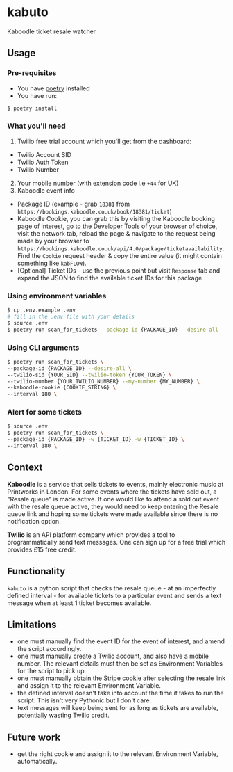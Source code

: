 # kabuto

Kaboodle ticket resale watcher

## Usage
### Pre-requisites
- You have [poetry](https://python-poetry.org/docs/#installation) installed
- You have run:

```bash
$ poetry install
```

### What you'll need
1. Twilio free trial account which you'll get from the dashboard:
- Twilio Account SID
- Twilio Auth Token
- Twilio Number
2. Your mobile number (with extension code i.e `+44` for UK)
3. Kaboodle event info
- Package ID (example - grab `18381` from `https://bookings.kaboodle.co.uk/book/18381/ticket`)
- Kaboodle Cookie, you can grab this by visiting the Kaboodle booking page of interest,
  go to the Developer Tools of your browser of choice, visit the network tab,
  reload the page & navigate to the request being made by your browser to `https://bookings.kaboodle.co.uk/api/4.0/package/ticketavailability`.
  Find the `Cookie` request header & copy the entire value (it might contain
  something like `kabFLOW`).
- [Optional] Ticket IDs - use the previous point but visit `Response` tab and
  expand the JSON to find the available ticket IDs for this package

### Using environment variables
```bash
$ cp .env.example .env
# fill in the .env file with your details
$ source .env
$ poetry run scan_for_tickets --package-id {PACKAGE_ID} --desire-all --interval 180
```

### Using CLI arguments
```bash
$ poetry run scan_for_tickets \
--package-id {PACKAGE_ID} --desire-all \
--twilio-sid {YOUR_SID} --twilio-token {YOUR_TOKEN} \
--twilio-number {YOUR_TWILIO_NUMBER} --my-number {MY_NUMBER} \
--kaboodle-cookie {COOKIE_STRING} \
--interval 180 \
```

### Alert for some tickets
```bash
$ source .env
$ poetry run scan_for_tickets \
--package-id {PACKAGE_ID} -w {TICKET_ID} -w {TICKET_ID} \
--interval 180 \
```

## Context

**Kaboodle** is a service that sells tickets to events, mainly electronic music at Printworks in London. For some events where the tickets have sold out, a "Resale queue" is made active. If one would like to attend a sold out event with the resale queue active, they would need to keep entering the Resale queue link and hoping some tickets were made available since there is no notification option.

**Twilio** is an API platform company which provides a tool to programmatically send text messages. One can sign up for a free trial which provides £15 free credit.

## Functionality

`kabuto` is a python script that checks the resale queue - at an imperfectly defined interval - for available tickets to a particular event and sends a text message when at least 1 ticket becomes available.

## Limitations

- one must manually find the event ID for the event of interest, and amend the script accordingly.
- one must manually create a Twilio account, and also have a mobile number. The relevant details must then be set as Environment Variables for the script to pick up.
- one must manually obtain the Stripe cookie after selecting the resale link and assign it to the relevant Environment Variable.
- the defined interval doesn't take into account the time it takes to run the script. This isn't very Pythonic but I don't care.
- text messages will keep being sent for as long as tickets are available, potentially wasting Twilio credit.

## Future work

- get the right cookie and assign it to the relevant Environment Variable, automatically.
